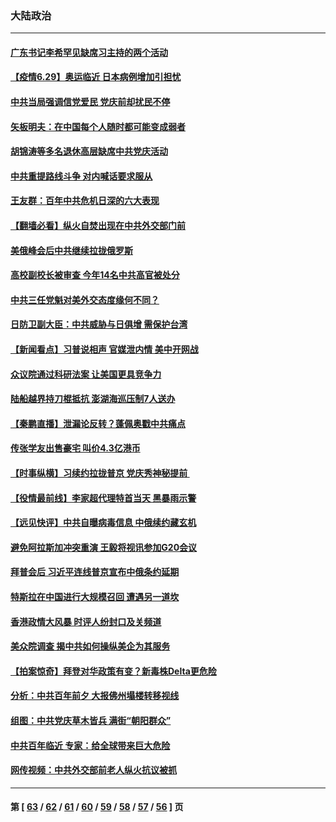 ### 大陆政治
---
#### [广东书记李希罕见缺席习主持的两个活动](../../pages/ncid277/n13055563.md) 
#### [【疫情6.29】奥运临近 日本病例增加引担忧](../../pages/ncid277/n13055335.md) 
#### [中共当局强调信党爱民 党庆前却扰民不停](../../pages/ncid277/n13055404.md) 
#### [矢板明夫：在中国每个人随时都可能变成弱者](../../pages/ncid277/n13055298.md) 
#### [胡锦涛等多名退休高层缺席中共党庆活动](../../pages/ncid277/n13055217.md) 
#### [中共重提路线斗争 对内喊话要求服从](../../pages/ncid277/n13054858.md) 
#### [王友群：百年中共危机日深的六大表现](../../pages/ncid277/n13054263.md) 
#### [【翻墙必看】纵火自焚出现在中共外交部门前](../../pages/ncid277/n13054917.md) 
#### [美俄峰会后中共继续拉拢俄罗斯](../../pages/ncid277/n13054356.md) 
#### [高校副校长被审查 今年14名中共高官被处分](../../pages/ncid277/n13054843.md) 
#### [中共三任党魁对美外交态度缘何不同？](../../pages/ncid277/n13049219.md) 
#### [日防卫副大臣：中共威胁与日俱增 需保护台湾](../../pages/ncid277/n13054527.md) 
#### [【新闻看点】习普说相声 官媒泄内情 美中开网战](../../pages/ncid277/n13054138.md) 
#### [众议院通过科研法案 让美国更具竞争力](../../pages/ncid277/n13054384.md) 
#### [陆船越界持刀棍抵抗 澎湖海巡压制7人送办](../../pages/ncid277/n13053697.md) 
#### [【秦鹏直播】泄漏论反转？蓬佩奥戳中共痛点](../../pages/ncid277/n13054186.md) 
#### [传张学友出售豪宅 叫价4.3亿港币](../../pages/ncid277/n13053920.md) 
#### [【时事纵横】习续约拉拢普京 党庆秀神秘提前 ](../../pages/ncid277/n13054125.md) 
#### [【役情最前线】李家超代理特首当天 黑暴雨示警](../../pages/ncid277/n13054093.md) 
#### [【远见快评】中共自曝病毒信息 中俄续约藏玄机](../../pages/ncid277/n13054117.md) 
#### [避免阿拉斯加冲突重演 王毅将视讯参加G20会议](../../pages/ncid277/n13054147.md) 
#### [拜普会后 习近平连线普京宣布中俄条约延期](../../pages/ncid277/n13053898.md) 
#### [特斯拉在中国进行大规模召回 遭遇另一道坎](../../pages/ncid277/n13053896.md) 
#### [香港政情大风暴 时评人纷封口及关频道](../../pages/ncid277/n13053872.md) 
#### [美众院调查 揭中共如何操纵美企为其服务](../../pages/ncid277/n13053664.md) 
#### [【拍案惊奇】拜登对华政策有变？新毒株Delta更危险](../../pages/ncid277/n13053068.md) 
#### [分析：中共百年前夕 大报佛州塌楼转移视线](../../pages/ncid277/n13053778.md) 
#### [组图：中共党庆草木皆兵 满街“朝阳群众”](../../pages/ncid277/n13053804.md) 
#### [中共百年临近 专家：给全球带来巨大危险](../../pages/ncid277/n13053663.md) 
#### [网传视频：中共外交部前老人纵火抗议被抓](../../pages/ncid277/n13053283.md) 

---
#### 第 [ [63](./63.md) / [62](./62.md) / [61](./61.md) / [60](./60.md) / [59](./59.md) / [58](./58.md) / [57](./57.md) / [56](./56.md) ] 页
